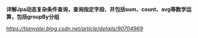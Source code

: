 **详解Jpa动态复杂条件查询，查询指定字段、并包括sum、count、avg等数学运算，包括groupBy分组**

*https://tianyalei.blog.csdn.net/article/details/90704969*